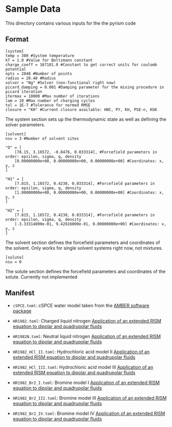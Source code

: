 # Sample Data

This directory contains various inputs for the the pyrism code

## Format
```
[system]
temp = 300 #System temperature
kT = 1.0 #Value for Boltzmann constant 
charge_coeff = 167101.0 #Constant to get correct units for coulomb potential
npts = 2048 #Number of points
radius = 20.48 #Radius
solver = "Ng" #Solver (non-functional right now)
picard_damping = 0.001 #Damping parameter for the mixing procedure in picard iteration
itermax = 10000 #Max number of iterations
lam = 10 #Max number of charging cycles 
tol = 1E-7 #Tolerance for normed RMSE 
closure = "KH" #Current closure available: HNC, PY, KH, PSE-n, KGK 
```

The system section sets up the thermodynamic state as well as defining the solver parameters.

```
[solvent]
nsv = 3 #Number of solvent sites

"O" = [
    [78.15, 3.16572, -0.8476, 0.033314], #Forcefield parameters in order: epsilon, sigma, q, density
    [0.00000000e+00, 0.00000000e+00, 0.00000000e+00] #Coordinates: x, y, z
]

"H1" = [
    [7.815, 1.16572, 0.4238, 0.033314], #Forcefield parameters in order: epsilon, sigma, q, density
    [1.00000000e+00, 0.00000000e+00, 0.00000000e+00] #Coordinates: x, y, z
] 

"H2" = [
    [7.815, 1.16572, 0.4238, 0.033314], #Forcefield parameters in order: epsilon, sigma, q, density
    [-3.33314000e-01, 9.42816000e-01, 0.00000000e+00] #Coordinates: x, y, z
]
```

The solvent section defines the forcefield parameters and coordinates of the solvent. Only works for single solvent systems right now, not mixtures.

```
[solute]
nsu = 0
```

The solute section defines the forcefield parameters and coordinates of the solute. Currently not implemented

<!--- 
## Including package data

Modify your package's `setup.py` file and the `setup()` command. Include the 
[`package_data`](http://setuptools.readthedocs.io/en/latest/setuptools.html#basic-use) keyword and point it at the 
correct files.
--->
## Manifest

* `cSPCE.toml`: cSPCE water model taken from the [AMBER software package](https://ambermd.org/index.php)

* `HR1982.toml`: Charged liquid nitrogen [Application of an extended RISM equation to dipolar and quadrupolar fluids](https://aip.scitation.org/doi/abs/10.1063/1.443606)

* `HR1982N.toml`: Neutral liquid nitrogen [Application of an extended RISM equation to dipolar and quadrupolar fluids](https://aip.scitation.org/doi/abs/10.1063/1.443606)

* `HR1982_HCl_II.toml`: Hydrochloric acid model II [Application of an extended RISM equation to dipolar and quadrupolar fluids](https://aip.scitation.org/doi/abs/10.1063/1.443606)

* `HR1982_HCl_III.toml`: Hydrochloric acid model III [Application of an extended RISM equation to dipolar and quadrupolar fluids](https://aip.scitation.org/doi/abs/10.1063/1.443606)

* `HR1982_Br2_I.toml`: Bromine model I [Application of an extended RISM equation to dipolar and quadrupolar fluids](https://aip.scitation.org/doi/abs/10.1063/1.443606)

* `HR1982_Br2_III.toml`: Bromine model III [Application of an extended RISM equation to dipolar and quadrupolar fluids](https://aip.scitation.org/doi/abs/10.1063/1.443606)

* `HR1982_Br2_IV.toml`: Bromine model IV [Application of an extended RISM equation to dipolar and quadrupolar fluids](https://aip.scitation.org/doi/abs/10.1063/1.443606)